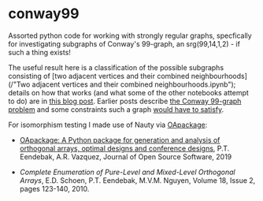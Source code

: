 # conway99
Assorted python code for working with strongly regular graphs, specfically for investigating subgraphs of Conway's 99-graph, an srg(99,14,1,2) - if such a thing exists! 

The useful result here is a classification of the possible subgraphs consisting of [two adjacent vertices and their combined neighbourhoods](/"Two adjacent vertices and their combined neighbourhoods.ipynb"); details on how that works (and what some of the other notebooks attempt to do) are in [this blog post](https://maths.straylight.co.uk/archives/1330). Earlier posts describe [the Conway 99-graph problem](https://maths.straylight.co.uk/archives/1299) and some constraints such a graph [would have to satisfy](https://maths.straylight.co.uk/archives/1315).

For isomorphism testing I made use of Nauty via [OApackage](https://github.com/eendebakpt/oapackage):

<ul>
<li><p><a class="reference external" href="https://doi.org/10.21105/joss.01097">OApackage: A Python package for generation and analysis of orthogonal arrays, optimal designs and conference designs</a>, P.T. Eendebak, A.R. Vazquez, Journal of Open Source Software, 2019</p></li>
<li><p><em>Complete Enumeration of Pure-Level and Mixed-Level Orthogonal Arrays</em>, E.D. Schoen, P.T. Eendebak, M.V.M. Nguyen, Volume 18, Issue 2, pages 123-140, 2010.</p></li>
</ul>

